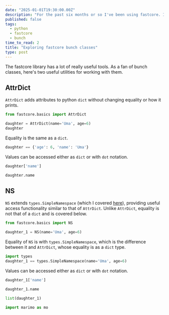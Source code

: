 ```yaml
---
date: "2025-01-01T19:30:00.00Z"
description: "For the past six months or so I've been using fastcore. It provides two handy bunch-class style that I've leveraged into projects."
published: false
tags:
  - python
  - fastcore
  - bunch
time_to_read: 2
title: "Exploring fastcore bunch classes"
type: post
---
```

<!---->
The fastcore library has a lot of really useful tools. As a fan of bunch classes, here's two useful utilities for working with them.
<!---->
## AttrDict
<!---->
`AttrDict` adds attributes to python `dict` without changing equality or how it prints.

```python {.marimo}
from fastcore.basics import AttrDict
```

```python {.marimo}
daughter = AttrDict(name='Uma', age=6)
daughter
```

Equality is the same as a `dict`.

```python {.marimo}
daughter == {'age': 6, 'name': 'Uma'}
```

Values can be accessed either as `dict` or with `dot` notation.

```python {.marimo}
daughter['name']
```

```python {.marimo}
daughter.name
```

## NS

`NS` extends `types.SimpleNamespace` (which I covered [here](/posts/til-2024-12-types-simplenamespace-is-a-bunch-class)), providing useful access functionality similar to that of `AttrDict`. Unlike `AttrDict`, equality is not that of a `dict` and is covered below.

```python {.marimo}
from fastcore.basics import NS
```

```python {.marimo}
daughter_1 = NS(name='Uma', age=6)
```

Equality of `NS` is with `types.SimpleNamespace`, which is the difference between it and `AttrDict`, whose equality is as a `dict` type.

```python {.marimo}
import types
daughter_1 == types.SimpleNamespace(name='Uma', age=6)
```

Values can be accessed either as `dict` or with `dot` notation.

```python {.marimo}
daughter_1['name']
```

```python {.marimo}
daughter_1.name
```

```python {.marimo}
list(daughter_1)
```

```python {.marimo}
import marimo as mo
```